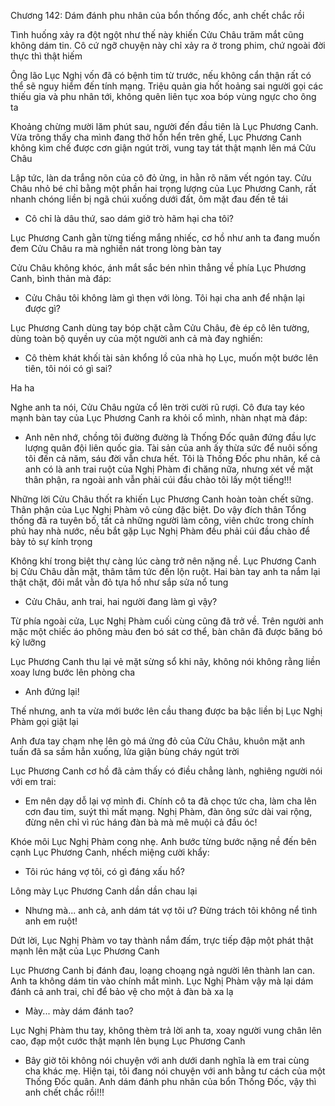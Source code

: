 




Chương 142: Dám đánh phu nhân của bổn thống đốc, anh chết chắc rồi

Tình huống xảy ra đột ngột như thế này khiến Cửu Châu trăm mắt cũng không dám tin. Cô cứ ngỡ chuyện này chỉ xảy ra ở trong phim, chứ ngoài đời thực thì thật hiếm

Ông lão Lục Nghị vốn đã có bệnh tim từ trước, nếu không cẩn thận rất có thể sẽ nguy hiểm đến tính mạng. Triệu quản gia hốt hoảng sai người gọi các thiếu gia và phu nhân tới, không quên liên tục xoa bóp vùng ngực cho ông ta

Khoảng chừng mười lăm phút sau, người đến đầu tiên là Lục Phương Canh. Vừa trông thấy cha mình đang thở hổn hển trên ghế, Lục Phương Canh không kìm chế được cơn giận ngút trời, vung tay tát thật mạnh lên má Cửu Châu

Lập tức, làn da trắng nõn của cô đỏ ửng, in hằn rõ năm vết ngón tay. Cửu Châu nhỏ bé chỉ bằng một phần hai trọng lượng của Lục Phương Canh, rất nhanh chóng liền bị ngã chúi xuống dưới đất, ôm mặt đau đến tê tái

- Cô chỉ là dâu thứ, sao dám giở trò hãm hại cha tôi?

Lục Phương Canh gằn từng tiếng mắng nhiếc, cơ hồ như anh ta đang muốn đem Cửu Châu ra mà nghiền nát trong lòng bàn tay

Cửu Châu không khóc, ánh mắt sắc bén nhìn thẳng về phía Lục Phương Canh, bình thản mà đáp:


- Cửu Châu tôi không làm gì thẹn với lòng. Tôi hại cha anh để nhận lại được gì?

Lục Phương Canh dùng tay bóp chặt cằm Cửu Châu, đè ép cô lên tường, dùng toàn bộ quyền uy của một người anh cả mà đay nghiến:

- Cô thèm khát khối tài sản khổng lồ của nhà họ Lục, muốn một bước lên tiên, tôi nói có gì sai?

Ha ha

Nghe anh ta nói, Cửu Châu ngửa cổ lên trời cười rũ rượi. Cô đưa tay kéo mạnh bàn tay của Lục Phương Canh ra khỏi cổ mình, nhàn nhạt mà đáp:

- Anh nên nhớ, chồng tôi đường đường là Thống Đốc quân đứng đầu lực lượng quân đội liên quốc gia. Tài sản của anh ấy thừa sức để nuôi sống tôi đến cả năm, sáu đời vẫn chưa hết. Tôi là Thống Đốc phu nhân, kể cả anh có là anh trai ruột của Nghị Phàm đi chăng nữa, nhưng xét về mặt thân phận, ra ngoài anh vẫn phải cúi đầu chào tôi lấy một tiếng!!!

Những lời Cửu Châu thốt ra khiến Lục Phương Canh hoàn toàn chết sững. Thân phận của Lục Nghị Phàm vô cùng đặc biệt. Do vậy đích thân Tổng thống đã ra tuyên bố, tất cả những người làm công, viên chức trong chính phủ hay nhà nước, nếu bắt gặp Lục Nghị Phàm đều phải cúi đầu chào để bày tỏ sự kính trọng

Không khí trong biệt thự càng lúc càng trở nên nặng nề. Lục Phương Canh bị Cửu Châu dằn mặt, thâm tâm tức đến lộn ruột. Hai bàn tay anh ta nắm lại thật chặt, đôi mắt vằn đỏ tựa hồ như sắp sửa nổ tung

- Cửu Châu, anh trai, hai người đang làm gì vậy?


Từ phía ngoài cửa, Lục Nghị Phàm cuối cùng cũng đã trở về. Trên người anh mặc một chiếc áo phông màu đen bó sát cơ thể, bàn chân đã được băng bó kỹ lưỡng

Lục Phương Canh thu lại vẻ mặt sừng sổ khi nãy, không nói không rằng liền xoay lưng bước lên phòng cha

- Anh đứng lại!

Thế nhưng, anh ta vừa mới bước lên cầu thang được ba bậc liền bị Lục Nghị Phàm gọi giật lại

Anh đưa tay chạm nhẹ lên gò má ửng đỏ của Cửu Châu, khuôn mặt anh tuấn đã sa sầm hẳn xuống, lửa giận bùng cháy ngút trời

Lục Phương Canh cơ hồ đã cảm thấy có điều chẳng lành, nghiêng người nói với em trai:

- Em nên dạy dỗ lại vợ mình đi. Chính cô ta đã chọc tức cha, làm cha lên cơn đau tim, suýt thì mất mạng. Nghị Phàm, đàn ông sức dài vai rộng, đừng nên chỉ vì rúc háng đàn bà mà mê muội cả đầu óc!

Khóe môi Lục Nghị Phàm cong nhẹ. Anh bước từng bước nặng nề đến bên cạnh Lục Phương Canh, nhếch miệng cười khẩy:

- Tôi rúc háng vợ tôi, có gì đáng xấu hổ?

Lông mày Lục Phương Canh dần dần chau lại

- Nhưng mà... anh cả, anh dám tát vợ tôi ư? Đừng trách tôi không nể tình anh em ruột!

Dứt lời, Lục Nghị Phàm vo tay thành nắm đấm, trực tiếp đập một phát thật mạnh lên mặt của Lục Phương Canh

Lục Phương Canh bị đánh đau, loạng choạng ngả người lên thành lan can. Anh ta không dám tin vào chính mắt mình. Lục Nghị Phàm vậy mà lại dám đánh cả anh trai, chỉ để bảo vệ cho một ả đàn bà xa lạ

- Mày... mày dám đánh tao?

Lục Nghị Phàm thu tay, không thèm trả lời anh ta, xoay người vung chân lên cao, đạp một cước thật mạnh lên bụng Lục Phương Canh

- Bây giờ tôi không nói chuyện với anh dưới danh nghĩa là em trai cùng cha khác mẹ. Hiện tại, tôi đang nói chuyện với anh bằng tư cách của một Thống Đốc quân. Anh dám đánh phu nhân của bổn Thống Đốc, vậy thì anh chết chắc rồi!!!




